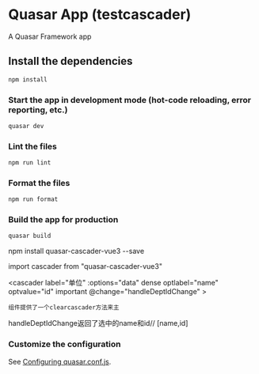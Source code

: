 # Quasar App (testcascader)

A Quasar Framework app

## Install the dependencies

```bash
npm install
```

### Start the app in development mode (hot-code reloading, error reporting, etc.)

```bash
quasar dev
```

### Lint the files

```bash
npm run lint
```

### Format the files

```bash
npm run format
```

### Build the app for production

```bash
quasar build
```
npm install  quasar-cascader-vue3 --save

import cascader from "quasar-cascader-vue3"

<cascader
      label="单位"
      :options="data"
      dense
      optlabel="name"
      optvalue="id"
	    important
      @change="handleDeptIdChange"
    >
	
	组件提供了一个clearcascader方法来主
  handleDeptIdChange返回了选中的name和id// [name,id]
### Customize the configuration

See [Configuring quasar.conf.js](https://quasar.dev/quasar-cli/quasar-conf-js).
